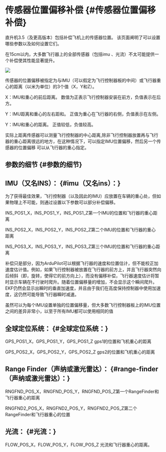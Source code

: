 # 传感器位置偏移补偿 {#传感器位置偏移补偿}

直升机3.5（及更高版本）包括补偿飞机上的传感器位置。 该页面阐明了可以设置哪些参数以及如何设置它们。

在15cm以内，大多数飞行器上的全部传感器（包括imu 、光流）不太可能提供一个补偿使其性能显著提升。

![](http://doc.cuav.net/PixHack/assets/bu.jpg)

传感器的位置偏移被指定为与IMU（可以假定为飞行控制器板的中间）或飞行器重心的距离（以米为单位）的3个值（X，Y和Z）。

X：IMU和重心的前后距离。 数值为正表示飞行控制器安装在前方，负值表示在后方。

Y：IMU距离和重心的左右距和。 正值为重心在飞行器的右侧，负值表示在左侧。

Y：IMU和重心的距离。 正值较低，负值较高。

实际上距离传感器可以测量飞行控制器的中心距离,除非飞行控制器放置再与飞行器的重心距离很远的地方，在这种情况下，可以指定IMU位置偏移，然后另一个传感器的位置偏移 可以从飞行器的重心指定。

## 参数的细节 {#参数的细节}

## IMU（又名INS）： {#imu（又名ins）：}

为了获得最佳效果，飞行控制器（以及因此的IMU）应放置在车辆的重心处，但如果物理上不可能，则通过设置以下参数可以部分补偿偏移。

INS\_POS1\_X，INS\_POS1\_Y，INS\_POS1\_Z第一个IMU的位置和飞行器的重心距离

INS\_POS2\_X，INS\_POS2\_Y，INS\_POS2\_Z第二个IMU的位置和飞行器的重心  
距离

INS\_POS3\_X，INS\_POS3\_Y，INS\_POS3\_Z第三个IMU的位置和飞行器的重心距离

补偿只是部分，因为ArduPilot可以根据飞行器的速度和位置估计，但不能校正加速度估计值。例如，如果飞行控制器被放置在飞行器的前方上，并且飞行器突然向后倾斜（即，旋转，使得它的前方向上），而没有偏移补偿，飞行器速度估计将暂时显示车辆在不行驶时爬升。随着位置偏移量的增加，不会显示这个瞬间爬升。 EKF仍然会显示出瞬时的垂直加速度，并且由于我们在高度保持控制器中使用加速度，这仍然可能导致飞行器瞬时减速。

虽然可以为每个IMU设置单独的位置偏移量，但大多数飞行控制器板上的IMU位置之间的差异非常小，以至于所有IMU都可以使用相同的值

## 全球定位系统： {#全球定位系统：}

GPS\_POS1\_X，GPS\_POS1\_Y，GPS\_POS1\_Z gps1的位置和飞机重心的距离

GPS\_POS2\_X，GPS\_POS2\_Y，GPS\_POS2\_Z gps2的位置和飞机重心的距离

## Range Finder（声纳或激光雷达）： {#range-finder（声纳或激光雷达）：}

RNGFND\_POS\_X，RNGFND\_POS\_Y，RNGFND\_POS\_Z第一个RangeFinder和飞行器重心的距离

RNGFND2\_POS\_X，RNGFND2\_POS\_Y，RNGFND2\_POS\_Z第二个RangeFinder和飞行器重心的位置

## 光流： {#光流：}

FLOW\_POS\_X，FLOW\_POS\_Y，FLOW\_POS\_Z 光流和飞行器重心的距离。

